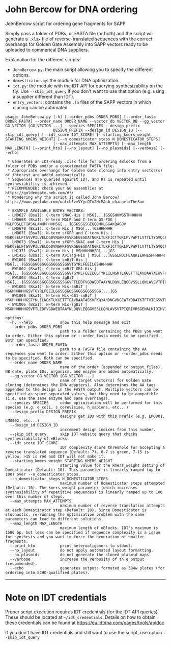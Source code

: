# John Bercow for DNA ordering

JohnBercow script for ordering gene fragments for SAPP.

Simply pass a folder of PDBs, or FASTA file (or both) and the script will generate a `.xlsx` file of reverse-translated sequences with the correct overhangs for Golden Gate Assembly into SAPP vectors ready to be uploaded to commerical DNA suppliers.

Explanation for the different scripts:
- `JohnBercow.py`: the main script allowing you to specify the different options.
- `domesticator.py`: the module for DNA optimization.
- `idt.py`: the module with the IDT API for querying synthesizability on the fly. Use `--skip_idt_query` if you don't want to use that option (e.g. using a supplier different than IDT).
- `entry_vectors`: contains the `.fa` files of the SAPP vectors in which cloning can be automated.

```
usage: JohnBercow.py [-h] [--order_pdbs ORDER_PDBS] [--order_fasta ORDER_FASTA] --order_name ORDER_NAME --vector_db VECTOR_DB --gg_vector GG_VECTOR [GG_VECTOR ...] --species SPECIES --design_prefix
                     DESIGN_PREFIX --design_id DESIGN_ID [--skip_idt_query] [--idt_score IDT_SCORE] [--starting_kmers_weight STARTING_KMERS_WEIGHT] [--n_domesticator_steps N_DOMESTICATOR_STEPS]
                     [--max_attempts MAX_ATTEMPTS] [--max_length MAX_LENGTH] [--print_hto] [--no_layout] [--no_plasmids] [--verbose] [--echo]

 * Generates an IDT-ready .xlsx file for ordering eBlocks from a folder of PDBs and/or a concatenated FASTA file.
 * Appropriate overhangs for Golden Gate cloning into entry vector(s) of interest are added automatically.
 * Sequences are queried against IDT, and RT is repeated until synthesiability is achieved.
 * RECOMMENDED: check your GG assemblies at https://goldengate.neb.com/#!/
 * Wondering why the script is called John Bercow? https://www.youtube.com/watch?v=VYycQTm2HrM&ab_channel=TheSun

 * EXAMPLE AVAILABLE ENTRY VECTORS:
 - LM0627 (BsaI): C-term SNAC-His | MSG[...]GSGSHHWGSTHHHHHH
 - LM0668 (BsaI): N-term MGLP and C-term GS-FGG | MGLPDSLEFIASKLAWHHHHHHSG[...]GSGSSGSGEGQQHHLGGAKQAGDV
 - LM0670 (BsaI): C-term His | MSG[...]GSHHHHHH
 - LM0671 (BsaI): N-term sfGFP and C-term His | MSKGEELFTGVVPILVELDGDVNGHKFSVRGEGEGDATNGKLTLKFICTTGKLPVPWPTLVTTLTYGVQCFARYPDHMKQHDFFKSAMPEGYVQERTISFKDDGTYKTRAEVKFEGDTLVNRIELKGIDFKEDGNILGHKLEYNFNSHNVYITADKQKNGIKANFKIRHNVEDGSVQLADHYQQNTPIGDGPVLLPDNHYLSTQSVLSKDPNEKRDHMVLLEFVTAAGITHGMDELYKGSSG[...]GSHHHHHH
 - LM0673 (BsaI): N-term sfGFP-SNAC and C-term His | MSKGEELFTGVVPILVELDGDVNGHKFSVRGEGEGDATNGKLTLKFICTTGKLPVPWPTLVTTLTYGVQCFARYPDHMKQHDFFKSAMPEGYVQERTISFKDDGTYKTRAEVKFEGDTLVNRIELKGIDFKEDGNILGHKLEYNFNSHNVYITADKQKNGIKANFKIRHNVEDGSVQLADHYQQNTPIGDGPVLLPDNHYLSTQSVLSKDPNEKRDHMVLLEFVTAAGITHGMDELYKGGSHHWSSG[...]GSHHHHHH
 - LM1371 (BsaI): N-term His | MSHHHHHHSG[...]GS
 - LM1425 (BsaI): C-term AviTag-His | MSG[...]GSGLNDIFEAQKIEWHESHHHHHH
 - BW1001 (BsaI): C-term smBiT-His | MSG[...]GSSGSGGSGGGGSGGSSSGGVTGYRLFEEILGSHHHHHH
 - BW1002 (BsaI): C-term smBiT-GB1-His | MSG[...]GSSGSGGSGGGGSGGSSSGGVTGYRLFEEILGSTYKLILNGKTLKGETTTEAVDAATAEKVFKQYANDNGVDGEWTYDDATKTFTVTEGSHHHHHH
 - BW1003 (BsaI): C-term lgBiT | MSG[...]GSSGSGGSGGGGSGGSSSGGVFTLEDFVGDWEQTAAYNLDQVLEQGGVSSLLQNLAVSVTPIQRIVRSGENALKIDIHVIIPYEGLSADQMAQIEEVFKVVYPVDDHHFKVILPYGTLVIDGVTPNMLNYFGRPYEGIAVFDGKKITVTGTLWNGNKIIDERLITPDGSMLFRVTINSGSHHHHHH
 - BW1004 (BsaI): N-term His-smBiT | MSGHHHHHHGSVTGYRLFEEILGGSGSGGSGGGGSGGSSSGG[...]GS
 - BW1005 (BsaI): N-term His-GB1-smBiT | MSGHHHHHHGSTYKLILNGKTLKGETTTEAVDAATAEKVFKQYANDNGVDGEWTYDDATKTFTVTEGSVTGYRLFEEILGGSGSGGSGGGGSGGSSSGG[...]GS
 - BW1006 (BsaI): N-term His-lgBiT | MSGHHHHHHGSVFTLEDFVGDWEQTAAYNLDQVLEQGGVSSLLQNLAVSVTPIQRIVRSGENALKIDIHVIIPYEGLSADQMAQIEEVFKVVYPVDDHHFKVILPYGTLVIDGVTPNMLNYFGRPYEGIAVFDGKKITVTGTLWNGNKIIDERLITPDGSMLFRVTINSGGSGSGGSGGGGSGGSSSGG[...]GS

options:
  -h, --help            show this help message and exit
  --order_pdbs ORDER_PDBS
                        path to a folder containing the PDBs you want to order. Either this option or --order_fasta needs to be specified. Both can specified.
  --order_fasta ORDER_FASTA
                        path to a FASTA file containing the AA sequences you want to order. Either this option or --order_pdbs needs to be specified. Both can be specified.
  --order_name ORDER_NAME
                        name of the order (appended to output files). NB date, plate IDs, organism, and enzyme are added automatically.
  --gg_vector GG_VECTOR [GG_VECTOR ...]
                        name of target vector(s) for Golden Gate cloning (determines the DNA adapters). Also determines the AA tags appended to the design in the FASTA output. Multiple vectors can be specified as space-separated values, but they need to be compatible (i.e. use the same enzyme and same overhangs).
  --species SPECIES     codon optimisation will be performed for this species (e.g. e_coli, s_cerevisiae, h_sapiens, etc...)
  --design_prefix DESIGN_PREFIX
                        designs get IDs with this prefix (e.g. LM0001, LM0002, etc...)
  --design_id DESIGN_ID
                        increment design indices from this number.
  --skip_idt_query      skip IDT website query that checks synthesisability of eBlocks.
  --idt_score IDT_SCORE
                        IDT complexity score threshold for accepting a reverse translated sequence (Default: 7). 0-7 is green, 7-15 is yellow, >15 is red and IDT will not make it.
  --starting_kmers_weight STARTING_KMERS_WEIGHT
                        starting value for the kmers_weight setting of Domesticator (Default: 10). This parameter is linearly ramped (up to 100) over --n_domesticator_steps.
  --n_domesticator_steps N_DOMESTICATOR_STEPS
                        maximum number of Domesticator steps attempted (Default: 10). The kmers_weight parameter (which increases synthesiability of repetitive sequences) is linearly ramped up to 100 over this number of steps.
  --max_attempts MAX_ATTEMPTS
                        maximum number of reverse translation attempts at each Domesticator step (Default: 20). Since Domesticator is stochastic, re-running the optimisation problem with the same parameters can lead to different solutions.
  --max_length MAX_LENGTH
                        maximum length of eBlocks. IDT's maximum is 1500 bp, but less can be specified if sequence complexity is a issue for synthesis and you want to force the generation of smaller fragments.
  --print_hto           print heterooligomers to stdout.
  --no_layout           do not apply automated layout formatting.
  --no_plasmids         do not generate the cloned plasmid maps.
  --verbose             increase the verbosity of th e output (recommended).
  --echo                generates outputs formated as 384w plates (for ordering into ECHO-qualified plates).
```

---
# Note on IDT credentials

Proper script execution requires IDT credentials (for the IDT API queries). These should be located at `~/idt_credentials`. Details on how to obtain these credentials can be found at https://eu.idtdna.com/pages/tools/apidoc

If you don't have IDT credentials and still want to use the script, use option `--skip_idt_query`



